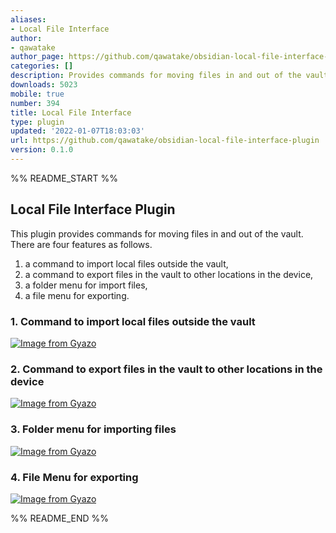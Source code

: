 ```yaml
---
aliases:
- Local File Interface
author:
- qawatake
author_page: https://github.com/qawatake/obsidian-local-file-interface-plugin
categories: []
description: Provides commands for moving files in and out of the vault
downloads: 5023
mobile: true
number: 394
title: Local File Interface
type: plugin
updated: '2022-01-07T18:03:03'
url: https://github.com/qawatake/obsidian-local-file-interface-plugin
version: 0.1.0
---
```


%% README_START %%

## Local File Interface Plugin

This plugin provides commands for moving files in and out of the vault.
There are four features as follows.
1. a command to import local files outside the vault,
2. a command to export files in the vault to other locations in the device,
3. a folder menu for import files,
4. a file menu for exporting.

### 1. Command to import local files outside the vault
[![Image from Gyazo](https://i.gyazo.com/0d5c5a7831ff824091869c96b6f7da5c.gif)](https://gyazo.com/0d5c5a7831ff824091869c96b6f7da5c)

### 2. Command to export files in the vault to other locations in the device
[![Image from Gyazo](https://i.gyazo.com/038d34f2511eee314dd5de89d7287e36.gif)](https://gyazo.com/038d34f2511eee314dd5de89d7287e36)

### 3. Folder menu for importing files
[![Image from Gyazo](https://i.gyazo.com/d615c43e2bb0a000058fd2172e71e3bc.gif)](https://gyazo.com/d615c43e2bb0a000058fd2172e71e3bc)

### 4. File Menu for exporting
[![Image from Gyazo](https://i.gyazo.com/1164f3141ae81ae9ac20e4b8f9c32e8d.gif)](https://gyazo.com/1164f3141ae81ae9ac20e4b8f9c32e8d)


%% README_END %%